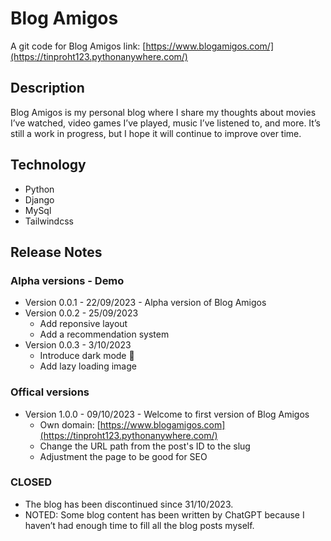 # Blog Amigos
A git code for Blog Amigos
link: [https://www.blogamigos.com/](https://tinproht123.pythonanywhere.com/)
## Description
Blog Amigos is my personal blog where I share my thoughts about movies I’ve watched, video games I’ve played, music I’ve listened to, and more. It’s still a work in progress, but I hope it will continue to improve over time.

## Technology
- Python
- Django
- MySql
- Tailwindcss
## Release Notes
### Alpha versions - Demo
- Version 0.0.1 - 22/09/2023 - Alpha version of Blog Amigos
- Version 0.0.2 - 25/09/2023
  + Add reponsive layout
  + Add a recommendation system
- Version 0.0.3 - 3/10/2023
  + Introduce dark mode &#127769;
  + Add lazy loading image
### Offical versions
- Version 1.0.0 - 09/10/2023 - Welcome to first version of Blog Amigos
  + Own domain: [https://www.blogamigos.com](https://tinproht123.pythonanywhere.com/)
  + Change the URL path from the post's ID to the slug
  + Adjustment the page to be good for SEO

### CLOSED
- The blog has been discontinued since 31/10/2023.
- NOTED: Some blog content has been written by ChatGPT because I haven’t had enough time to fill all the blog posts myself.
